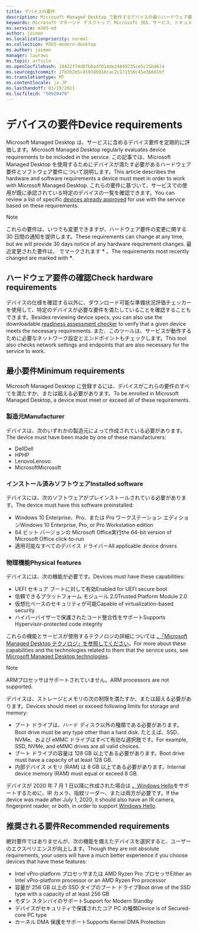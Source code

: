 ```yaml
---
title: デバイスの要件
description: Microsoft Managed Desktop で動作するデバイスの最小ハードウェア要件とソフトウェア要件の概要
keywords: Microsoft マネージド デスクトップ、Microsoft 365、サービス、ドキュメント
ms.service: m365-md
author: jaimeo
ms.localizationpriority: normal
ms.collection: M365-modern-desktop
ms.author: jaimeo
manager: laurawi
ms.topic: article
ms.openlocfilehash: 18422f74d87bbadf014de24849235ce5c25bd614
ms.sourcegitcommit: 27b2b2e5c41934b918cac2c171556c45e36661bf
ms.translationtype: MT
ms.contentlocale: ja-JP
ms.lasthandoff: 03/19/2021
ms.locfileid: "50920470"
---
```

# <a name="device-requirements"></a><span data-ttu-id="474cd-104">デバイスの要件</span><span class="sxs-lookup"><span data-stu-id="474cd-104">Device requirements</span></span>

<span data-ttu-id="474cd-105">Microsoft Managed Desktop は、サービスに含めるデバイス要件を定期的に評価します。</span><span class="sxs-lookup"><span data-stu-id="474cd-105">Microsoft Managed Desktop regularly evaluates device requirements to be included in the service.</span></span> <span data-ttu-id="474cd-106">この記事では、Microsoft Managed Desktop を使用するためにデバイスが満たす必要があるハードウェア要件とソフトウェア要件について説明します。</span><span class="sxs-lookup"><span data-stu-id="474cd-106">This article describes the hardware and software requirements a device must meet in order to work with Microsoft Managed Desktop.</span></span> <span data-ttu-id="474cd-107">これらの要件に基づいて、サービス[](device-list.md)での使用が既に承認されている特定のデバイスの一覧を確認できます。</span><span class="sxs-lookup"><span data-stu-id="474cd-107">You can review a list of specific [devices already approved](device-list.md) for use with the service based on these requirements.</span></span>

> [!NOTE]
> <span data-ttu-id="474cd-108">これらの要件は、いつでも変更できますが、ハードウェア要件の変更に関する 30 日間の通知を提供します。</span><span class="sxs-lookup"><span data-stu-id="474cd-108">These requirements can change at any time, but we will provide 30 days notice of any hardware requirement changes.</span></span> <span data-ttu-id="474cd-109">最近変更された要件は、 でマークされます **\*** 。</span><span class="sxs-lookup"><span data-stu-id="474cd-109">The requirements most recently changed are marked with **\***.</span></span> 

## <a name="check-hardware-requirements"></a><span data-ttu-id="474cd-110">ハードウェア要件の確認</span><span class="sxs-lookup"><span data-stu-id="474cd-110">Check hardware requirements</span></span>

<span data-ttu-id="474cd-111">デバイスの仕様を確認する以外に、ダウンロード可能な準備状況評価[](../get-ready/readiness-assessment-downloadable.md)チェッカーを使用して、特定のデバイスが必要な要件を満たしていることを確認することもできます。</span><span class="sxs-lookup"><span data-stu-id="474cd-111">Besides reviewing device specs, you can also use the downloadable [readiness assessment checker](../get-ready/readiness-assessment-downloadable.md) to verify that a given device meets the necessary requirements.</span></span> <span data-ttu-id="474cd-112">また、このツールは、サービスが動作するために必要なネットワーク設定とエンドポイントもチェックします。</span><span class="sxs-lookup"><span data-stu-id="474cd-112">This tool also checks network settings and endpoints that are also necessary for the service to work.</span></span>

## <a name="minimum-requirements"></a><span data-ttu-id="474cd-113">最小要件</span><span class="sxs-lookup"><span data-stu-id="474cd-113">Minimum requirements</span></span>

<span data-ttu-id="474cd-114">Microsoft Managed Desktop に登録するには、デバイスがこれらの要件のすべてを満たすか、または超える必要があります。</span><span class="sxs-lookup"><span data-stu-id="474cd-114">To be enrolled in Microsoft Managed Desktop, a device must meet or exceed all of these requirements.</span></span>

### <a name="manufacturer"></a><span data-ttu-id="474cd-115">製造元</span><span class="sxs-lookup"><span data-stu-id="474cd-115">Manufacturer</span></span>

<span data-ttu-id="474cd-116">デバイスは、次のいずれかの製造元によって作成されている必要があります。</span><span class="sxs-lookup"><span data-stu-id="474cd-116">The device must have been made by one of these manufacturers:</span></span>

- <span data-ttu-id="474cd-117">Dell</span><span class="sxs-lookup"><span data-stu-id="474cd-117">Dell</span></span>
- <span data-ttu-id="474cd-118">HP</span><span class="sxs-lookup"><span data-stu-id="474cd-118">HP</span></span>
- <span data-ttu-id="474cd-119">Lenovo</span><span class="sxs-lookup"><span data-stu-id="474cd-119">Lenovo</span></span>
- <span data-ttu-id="474cd-120">Microsoft</span><span class="sxs-lookup"><span data-stu-id="474cd-120">Microsoft</span></span>


### <a name="installed-software"></a><span data-ttu-id="474cd-121">インストール済みソフトウェア</span><span class="sxs-lookup"><span data-stu-id="474cd-121">Installed software</span></span>

<span data-ttu-id="474cd-122">デバイスには、次のソフトウェアがプレインストールされている必要があります。</span><span class="sxs-lookup"><span data-stu-id="474cd-122">The device must have this software preinstalled:</span></span>

- <span data-ttu-id="474cd-123">Windows 10 Enterprise、Pro、または Pro ワークステーション エディション</span><span class="sxs-lookup"><span data-stu-id="474cd-123">Windows 10 Enterprise, Pro, or Pro Workstation edition</span></span>
- <span data-ttu-id="474cd-124">64 ビット バージョンの Microsoft Office実行</span><span class="sxs-lookup"><span data-stu-id="474cd-124">the 64-bit version of Microsoft Office click-to-run</span></span> 
- <span data-ttu-id="474cd-125">適用可能なすべてのデバイス ドライバー</span><span class="sxs-lookup"><span data-stu-id="474cd-125">All applicable device drivers</span></span>


### <a name="physical-features"></a><span data-ttu-id="474cd-126">物理機能</span><span class="sxs-lookup"><span data-stu-id="474cd-126">Physical features</span></span>

<span data-ttu-id="474cd-127">デバイスには、次の機能が必要です。</span><span class="sxs-lookup"><span data-stu-id="474cd-127">Devices must have these capabilities:</span></span>

- <span data-ttu-id="474cd-128">UEFI セキュア ブートに対して有効</span><span class="sxs-lookup"><span data-stu-id="474cd-128">Enabled for UEFI secure boot</span></span> 
- <span data-ttu-id="474cd-129">信頼できるプラットフォーム モジュール 2.0</span><span class="sxs-lookup"><span data-stu-id="474cd-129">Trusted Platform Module 2.0</span></span> 
- <span data-ttu-id="474cd-130">仮想化ベースのセキュリティが可能</span><span class="sxs-lookup"><span data-stu-id="474cd-130">Capable of virtualization-based security</span></span> 
- <span data-ttu-id="474cd-131">ハイパーバイザーで保護されたコード整合性をサポート</span><span class="sxs-lookup"><span data-stu-id="474cd-131">Supports Hypervisor-protected code integrity</span></span> 

<span data-ttu-id="474cd-132">これらの機能とサービスが使用するテクノロジの詳細については [、「Microsoft Managed Desktop テクノロジ」を参照してください](../intro/technologies.md)。</span><span class="sxs-lookup"><span data-stu-id="474cd-132">For more about these capabilities and the technologies related to them that the service uses, see [Microsoft Managed Desktop technologies](../intro/technologies.md).</span></span>

> [!NOTE]
> <span data-ttu-id="474cd-133">ARMプロセッサはサポートされていません。</span><span class="sxs-lookup"><span data-stu-id="474cd-133">ARM processors are not supported.</span></span>

<span data-ttu-id="474cd-134">デバイスは、ストレージとメモリの次の制限を満たすか、または超える必要があります。</span><span class="sxs-lookup"><span data-stu-id="474cd-134">Devices should meet or exceed following limits for storage and memory:</span></span>

- <span data-ttu-id="474cd-135">ブート ドライブは、ハード ディスク以外の種類である必要があります。</span><span class="sxs-lookup"><span data-stu-id="474cd-135">Boot drive must be any type other than a hard disk.</span></span> <span data-ttu-id="474cd-136">たとえば、SSD、NVMe、および eMMC ドライブはすべて有効な選択肢です。</span><span class="sxs-lookup"><span data-stu-id="474cd-136">For example, SSD, NVMe, and eMMC drives are all valid choices.</span></span>
- <span data-ttu-id="474cd-137">ブート ドライブの容量は 128 GB 以上である必要があります。</span><span class="sxs-lookup"><span data-stu-id="474cd-137">Boot drive must have a capacity of at least 128 GB.</span></span>
- <span data-ttu-id="474cd-138">内部デバイス メモリ (RAM) は 8 GB 以上である必要があります。</span><span class="sxs-lookup"><span data-stu-id="474cd-138">Internal device memory (RAM) must equal or exceed 8 GB.</span></span>

<span data-ttu-id="474cd-139">デバイスが 2020 年 7 月 1 日以降に作成された場合は [、Windows Hello](/windows-hardware/design/device-experiences/windows-hello-enhanced-sign-in-security)をサポートするために、IR カメラ、指紋リーダー、または両方が必要です。</span><span class="sxs-lookup"><span data-stu-id="474cd-139">If the device was made after July 1, 2020, it should also have an IR camera, fingerprint reader, or both, in order to support [Windows Hello](/windows-hardware/design/device-experiences/windows-hello-enhanced-sign-in-security).</span></span>

## <a name="recommended-requirements"></a><span data-ttu-id="474cd-140">推奨される要件</span><span class="sxs-lookup"><span data-stu-id="474cd-140">Recommended requirements</span></span>

<span data-ttu-id="474cd-141">絶対要件ではありませんが、次の機能を備えたデバイスを選択すると、ユーザーのエクスペリエンスが向上します。</span><span class="sxs-lookup"><span data-stu-id="474cd-141">Though they are not absolute requirements, your users will have a much better experience if you choose devices that have these features:</span></span>

- <span data-ttu-id="474cd-142">Intel vPro-platform プロセッサまたは AMD Ryzen Pro プロセッサ</span><span class="sxs-lookup"><span data-stu-id="474cd-142">Either an Intel vPro-platform processor or an AMD Ryzen Pro processor</span></span>
- <span data-ttu-id="474cd-143">容量が 256 GB 以上の SSD タイプのブート ドライブ</span><span class="sxs-lookup"><span data-stu-id="474cd-143">Boot drive of the SSD type with a capacity of at least 256 GB</span></span>
- <span data-ttu-id="474cd-144">モダン スタンバイのサポート</span><span class="sxs-lookup"><span data-stu-id="474cd-144">Support for Modern Standby</span></span>
- <span data-ttu-id="474cd-145">デバイスがセキュリティで保護されたコア PC の種類</span><span class="sxs-lookup"><span data-stu-id="474cd-145">Device is of Secured-core PC type</span></span>
- <span data-ttu-id="474cd-146">カーネル DMA 保護をサポート</span><span class="sxs-lookup"><span data-stu-id="474cd-146">Supports Kernel DMA Protection</span></span>